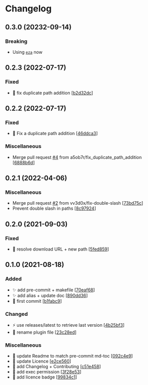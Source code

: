# Changelog

<a name="0.3.0"></a>

## 0.3.0 (20232-09-14)

### Breaking

- Using [`eza`](https://github.com/eza-community/eza) now

<a name="0.2.3"></a>

## 0.2.3 (2022-07-17)

### Fixed

- 🐛 fix duplicate path addition [[b2d32dc](https://github.com/ptavares/zsh-exa/commit/b2d32dcf056b80ac10f9fae2b44fe24af438ca49)]

<a name="0.2.2"></a>

## 0.2.2 (2022-07-17)

### Fixed

- 🐛 Fix a duplicate path addition [[46ddca3](https://github.com/ptavares/zsh-exa/commit/46ddca33fb886be8c6fc2c549864bd3ced065df1)]

### Miscellaneous

- Merge pull request [#4](https://github.com/ptavares/zsh-exa/issues/4) from a5ob7r/fix_duplicate_path_addition [[6888b6d](https://github.com/ptavares/zsh-exa/commit/6888b6dfeb3c7fd9ff539b559821d8ed246f69f4)]

<a name="0.2.1"></a>

## 0.2.1 (2022-04-06)

### Miscellaneous

- Merge pull request [#2](https://github.com/ptavares/zsh-exa/issues/2) from vv3d0x/fix-double-slash [[73bd75c](https://github.com/ptavares/zsh-exa/commit/73bd75c45cd3b5c2eafa180486a5a6388589280d)]
- Prevent double slash in paths [[8c97924](https://github.com/ptavares/zsh-exa/commit/8c97924809d4b940b0a5ba94d446a4955fe817d7)]

<a name="0.2.0"></a>

## 0.2.0 (2021-09-03)

### Fixed

- 🐛 resolve download URL + new path [[5fed859](https://github.com/ptavares/zsh-exa/commit/5fed85936e728f69fdccd39dd975c10cb07dfd43)]

<a name="0.1.0"></a>

## 0.1.0 (2021-08-18)

### Added

- ✨ add pre-commit + makefile [[70eaf68](https://github.com/ptavares/zsh-exa/commit/70eaf6898ecc391178a740d66d83e6684a9ae06a)]
- ✨ add alias + update doc [[890dd36](https://github.com/ptavares/zsh-exa/commit/890dd36fa184a8fdfe076724a40770acb2f9fbf1)]
- 🎉 first commit [[b1fabc9](https://github.com/ptavares/zsh-exa/commit/b1fabc996134df7d2e5ea3acb7f2ab607a895792)]

### Changed

- ⚡ use releases/latest to retrieve last version [[4b25bf3](https://github.com/ptavares/zsh-exa/commit/4b25bf347714b768e4559b886a62ef8a40acf8b2)]
- 🚚 rename plugin file [[23c28ed](https://github.com/ptavares/zsh-exa/commit/23c28ed96c34d9bf7a2a8cee6fd741dca75560fb)]

### Miscellaneous

- 📝 update Readme to match pre-commit md-toc [[092c4e9](https://github.com/ptavares/zsh-exa/commit/092c4e9e12fbc2a39b85e0b5bd69a663bc392140)]
- 📝 update Licence [[e2ce560](https://github.com/ptavares/zsh-exa/commit/e2ce56044c2d612b8a7c33d9419b466feb838a37)]
- 📝 add Changelog + Contributing [[c51e458](https://github.com/ptavares/zsh-exa/commit/c51e458b5816bd270597031fd7d3531babeb3f37)]
- 🛂 add exec permission [[3f28e53](https://github.com/ptavares/zsh-exa/commit/3f28e53f84c96b493dc25bb09799d6c21b61e94d)]
- 📝 add licence badge [[99834c1](https://github.com/ptavares/zsh-exa/commit/99834c1a8ec53bcb365e918911486934665e8046)]
